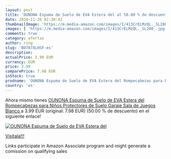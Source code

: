 ```yaml
---
layout: post
title: 'OUNONA Espuma de Suelo de EVA Estera del al 50.00 % de descuento'
date: 2020-11-26 02:30:42
thumbnailImage: 'https://m.media-amazon.com/images/I/413CrELMzQL._SL200_.jpg'
images: [ 'https://m.media-amazon.com/images/I/413CrELMzQL._SL200_.jpg' ]
comments: true
category: ofertas
author: ring
slug: 'B0787XLHSF-es'
description:
actualPrice: 3.99 EUR
currency: EUR
price: 3.99
comparePrice: 7.98 EUR
inStock: true
prodname: 'OUNONA Espuma de Suelo de EVA Estera del Rompecabezas para Niños Protectores de Suelo Garaje Sala de Juegos  Blanco '
country: 'es'
---
```


Ahora mismo tienes [OUNONA Espuma de Suelo de EVA Estera del Rompecabezas para Niños Protectores de Suelo Garaje Sala de Juegos  Blanco ](https://www.amazon.es/dp/B0787XLHSF/?tag=tolees-21) a 3.99 EUR (original: 7.98 EUR) (50.00 %  de descuento) en el siguiente enlace!

[![OUNONA Espuma de Suelo de EVA Estera del](https://m.media-amazon.com/images/I/413CrELMzQL._SL200_.jpg)](https://www.amazon.es/dp/B0787XLHSF/?tag=tolees-21)

[Visítala!!!](https://www.amazon.es/dp/B0787XLHSF/?tag=tolees-21)

Links participate in Amazon Associate program and might generate a comission on qualifying sales
